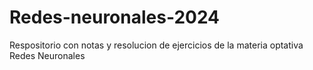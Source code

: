 # Redes-neuronales-2024
Respositorio con notas y resolucion de ejercicios de la materia optativa Redes Neuronales 
